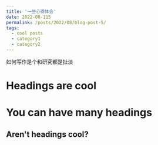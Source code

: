 ```yaml
---
title: '一些心得体会'
date: 2022-08-115
permalink: /posts/2022/08/blog-post-5/
tags:
  - cool posts
  - category1
  - category2
---
```


 如何写作是个和研究都是扯淡

Headings are cool
======

You can have many headings
======

Aren't headings cool?
------